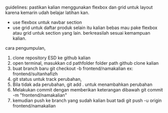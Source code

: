 

guidelines:
pastikan kalian menggunakan flexbox dan grid untuk layout karena kemarin udah belajar latihan kan.
- use flexbox untuk navbar section
- use grid untuk daftar produk
selain itu kalian bebas mau pake flexbox atau grid untuk section yang lain. berkreasilah sesuai kemampuan kalian.

cara pengumpulan,
1. clone repository ESD ke github kalian
2. open terminal, masukkan 
  cd pathfolder 
  folder path github clone kalian
3. buat branch baru
    git checkout -b frontend/namakalian 
  ex: frontend/sultanhafizh
4. git status untuk track perubahan,
5. Bila tidak ada perubahan, 
    git add . 
  untuk menambahkan perubahan 
6. Melakukan commit dengan memberikan keterangan dibawah
    git commit -m "frontend/namakalian"
7. kemudian push ke branch yang sudah kalian buat tadi
    git push -u origin frontend/namakalian



